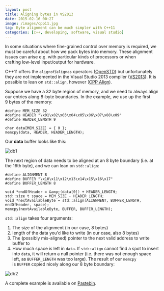 ```yaml
---
layout: post
title: Aligning bytes in VS2013
date: 2015-02-16 00:27
image: /images/cpp11.jpg
tag: Byte alignment can be much simpler with C++11
categories: [c++, developing, software, visual studio]
---
```

[1]: http://www.open-std.org/jtc1/sc22/wg21/docs/papers/2007/n2341.pdf
[2]: https://msdn.microsoft.com/en-us/library/hh567368.aspx
[3]: http://en.cppreference.com/w/cpp/memory/align
[3]: http://pastebin.com/gb9E5QdW
[db1]: {{site.url}}/images/2015-02-16_1.jpg "Data Buffer 1"
[db2]: {{site.url}}/images/2015-02-16_2.jpg "Data Buffer 2"

In some situations where fine-grained control over memory is required, we must be careful about how we pack bytes into memory. These alignment issues can arise e.g. with particular kinds of processors or when crafting low-level input/output for hardware.

C++11 offers the `alignof`/`alignas` operators ([OpenSTD][1]) but unfortunately they are not implemented in the Visual Studio 2013 compiler ([VS2013][2]). It is possible to lean on `std::align`, however ([CPP Align][3]).

Suppose we have a 32 byte region of memory, and we need to always align our entries along 8-byte boundaries. In the example, we use up the first 9 bytes of the memory:

	#define MEM_SIZE 32
	#define HEADER "\x01\x02\x03\x04\x05\x06\x07\x08\x09"
	#define HEADER_LENGTH 9

	char data[MEM_SIZE] = { 0 };
	memcpy(data, HEADER, HEADER_LENGTH);

Our **data** buffer looks like this:

![db1]

The next region of data needs to be aligned at an 8 byte boundary (i.e. at the 16th byte), and we can lean on `std::align`:

	#define ALIGNMENT 8
	#define BUFFER "\x10\x11\x12\x13\x14\x15\x16\x17"
	#define BUFFER_LENGTH 8
	
	void *endOfHeader = &amp;(data[0]) + HEADER_LENGTH;
	std::size_t space = MEM_SIZE - HEADER_LENGTH;
	void *nextAvailableByte = std::align(ALIGNMENT, BUFFER_LENGTH, endOfHeader, space);
	memcpy(nextAvailableByte, BUFFER, BUFFER_LENGTH);

`std::align` takes four arguments:
1. The size of the alignment (in our case, 8 bytes)
2. length of the data you'd like to write (in our case, also 8 bytes)
3. The (possibly mis-aligned) pointer to the next valid address to write buffer to
4. How much space is left in `data`. If `std::align` cannot find a spot to insert into `data`, it will return a null pointer (i.e. there was not enough space left, as `BUFFER_LENGTH` was too large).
The result of our `memcpy` is `BUFFER` copied nicely along our 8 byte boundary:

![db2]

A complete example is available on [Pastebin][3].
